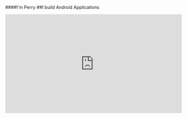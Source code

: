 ####I'm Perry
##I build Android Applications


<iframe width="560" height="315" src="https://www.youtube.com/embed/js-9ILXXGbw" title="YouTube video player" frameborder="0" allow="accelerometer; autoplay; clipboard-write; encrypted-media; gyroscope; picture-in-picture" allowfullscreen></iframe>
